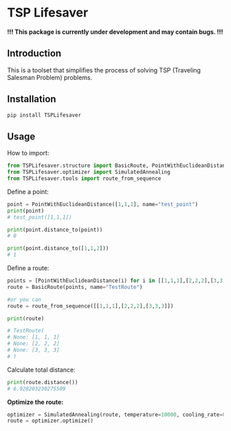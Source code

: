 # TSP Lifesaver
**!!! This package is currently under development and may contain bugs. !!!**

## Introduction

This is a toolset that simplifies the process of solving TSP (Traveling Salesman Problem) problems.

## Installation 

```python
pip install TSPLifesaver
```

## Usage

How to import:
```python
from TSPLifesaver.structure import BasicRoute, PointWithEuclideanDistance
from TSPLifesaver.optimizer import SimulatedAnnealing
from TSPLifesaver.tools import route_from_sequence
```

Define a point:
```python
point = PointWithEuclideanDistance([1,1,1], name="test_point")
print(point)
# test_point([1,1,1])

print(point.distance_to(point))
# 0

print(point.distance_to([1,1,2]))
# 1
```

Define a route:
```python
points = [PointWithEuclideanDistance(i) for i in [[1,1,1],[2,2,2],[3,3,3]]
route = BasicRoute(points, name="TestRoute")

#or you can
route = route_from_sequence([[1,1,1],[2,2,2],[3,3,3]])

print(route)

# TestRoute(
# None: [1, 1, 1]
# None: [2, 2, 2]
# None: [3, 3, 3]
# )
```

Calculate total distance:
```python
print(route.distance())
# 6.928203230275509
```

**Optimize the route:**
```python
optimizer = SimulatedAnnealing(route, temperature=10000, cooling_rate=0.003, min_temperature=1)
route = optimizer.optimize()
```
